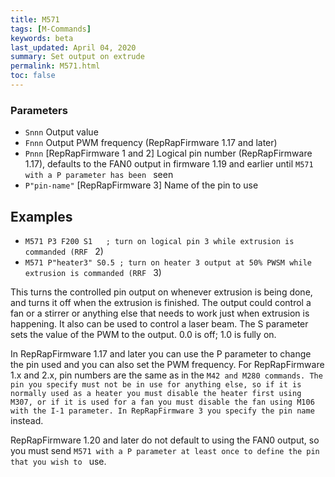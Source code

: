 ```yaml
---
title: M571
tags: [M-Commands] 
keywords: beta 
last_updated: April 04, 2020 
summary: Set output on extrude 
permalink: M571.html
toc: false 
---
```



### Parameters

* `Snnn` Output value
* `Fnnn` Output PWM frequency (RepRapFirmware 1.17 and later)
* `Pnnn` [RepRapFirmware 1 and 2] Logical pin number (RepRapFirmware 1.17), defaults to the FAN0 output in firmware 1.19 and earlier until ` M571 with a P parameter has been  ` seen
* `P"pin-name"` [RepRapFirmware 3] Name of the pin to use

## Examples

* ` M571 P3 F200 S1   ; turn on logical pin 3 while extrusion is commanded (RRF  ` 2)
* ` M571 P"heater3" S0.5 ; turn on heater 3 output at 50% PWSM while extrusion is commanded (RRF  ` 3)

This turns the controlled pin output on whenever extrusion is being done, and turns it off when the extrusion is finished. The output could control a fan or a stirrer or anything else that needs to work just when extrusion is happening. It also can be used to control a laser beam. The S parameter sets the value of the PWM to the output. 0.0 is off; 1.0 is fully on.

In RepRapFirmware 1.17 and later you can use the P parameter to change the pin used and you can also set the PWM frequency. For RepRapFirmware 1.x and 2.x, pin numbers are the same as in the ` M42 and M280 commands. The pin you specify must not be in use for anything else, so if it is normally used as a heater you must disable the heater first using M307, or if it is used for a fan you must disable the fan using M106 with the I-1 parameter. In RepRapFirmware 3 you specify the pin name  ` instead.

RepRapFirmware 1.20 and later do not default to using the FAN0 output, so you must send ` M571 with a P parameter at least once to define the pin that you wish to  ` use.

